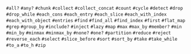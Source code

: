 `#all?`
`#any?`
`#chunk`
`#collect`
`#collect_concat`
`#count`
`#cycle`
`#detect`
`#drop`
`#drop_while`
`#each_cons`
`#each_entry`
`#each_slice`
`#each_with_index`
`#each_with_object`
`#entries`
`#find`
`#find_all`
`#find_index`
`#first`
`#flat_map`
`#grep`
`#group_by`
`#include?`
`#inject`
`#lazy`
`#map`
`#max`
`#max_by`
`#member?`
`#min`
`#min_by`
`#minmax`
`#minmax_by`
`#none?`
`#one?`
`#partition`
`#reduce`
`#reject`
`#reverse_each`
`#select`
`#slice_before`
`#sort`
`#sort_by`
`#take`
`#take_while`
`#to_a`
`#to_h`
`#zip`
